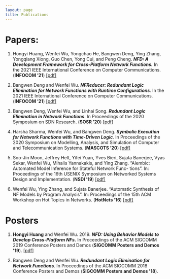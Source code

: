 ```yaml
---
layout: page
title: Publications
---
```

# Papers:

1. Hongyi Huang, Wenfei Wu, Yongchao He, Bangwen Deng, Ying Zhang, Yongqiang Xiong, Guo Chen, Yong Cui, and Peng Cheng. ***NFD: A Development Framework for Cross-Platform Network Functions.*** In the 2021 IEEE International Conference on Computer Communications. (**INFOCOM ’21**) [[pdf]](/files/2021_INFOCOM_NFD.pdf)

2. Bangwen Deng and Wenfei Wu. ***NFReducer: Redundant Logic Elimination for Network Functions with Runtime Configurations***. In the 2021 IEEE International Conference on Computer Communications. (**INFOCOM ’21**) [[pdf]](/files/2021_INFOCOM_NFReducer.pdf)

3. Bangwen Deng, Wenfei Wu, and Linhai Song. ***Redundant Logic Elimination in Network Functions***. In Proceedings of the 2020 Symposium on SDN Research. (**SOSR ’20**) [[pdf]](/files/2020-SOSR-NFReducer.pdf)

4. Harsha Sharma, Wenfei Wu, and Bangwen Deng. ***Symbolic Execution for Network Functions with Time-Driven Logic***. In Proceedings of the 2020 Symposium on Modelling, Analysis, and Simulation of Computer and Telecommunication Systems. (**MASCOTS ’20**) [[pdf]](/files/Harsha-NF_SE.pdf)

5. Soo-Jin Moon, Jeffrey Helt, Yifei Yuan, Yves Bieri, Sujata Banerjee, Vyas Sekar, Wenfei Wu, Mihalis Yannakakis, and Ying Zhang. “Alembic: Automated Model Inference for Stateful Network Func- tions”. In: Proceedings of the 16th USENIX Symposium on Networked Systems Design and Implementation. (**NSDI ’19**) [[pdf]](/files/2019_NSDI_Alembic.pdf)

6. Wenfei Wu, Ying Zhang, and Sujata Banerjee. “Automatic Synthesis of NF Models by Program Analysis”. In: Proceedings of the 15th ACM Workshop on Hot Topics in Networks. (**HotNets ’16**) [[pdf]](/files/2016_HotNets_NFactor.pdf)


# Posters

1. **Hongyi Huang** and Wenfei Wu. 2019. ***NFD: Using Behavior Models to Develop Cross-Platform NFs.*** In Proceedings of the ACM SIGCOMM 2019 Conference Posters and Demos (**SIGCOMM Posters and Demos '19**).  [[pdf]](/files/NFD_sigcomm19.pdf)

2. Bangwen Deng and Wenfei Wu. ***Redundant Logic Elimination for Network Functions***. In Proceedings of the ACM SIGCOMM 2018 Conference Posters and Demos (**SIGCOMM Posters and Demos '18**).


   <br/>
